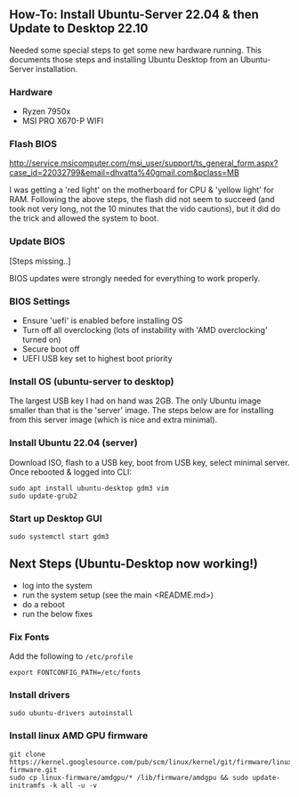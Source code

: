 ## How-To: Install Ubuntu-Server 22.04 & then Update to Desktop 22.10

Needed some special steps to get some new hardware running. This documents those
steps  and installing Ubuntu Desktop from an Ubuntu-Server installation.

### Hardware

- Ryzen 7950x
- MSI PRO X670-P WIFI

### Flash BIOS

<http://service.msicomputer.com/msi_user/support/ts_general_form.aspx?case_id=22032799&email=dhvatta%40gmail.com&pclass=MB>

I was getting  a 'red light' on the motherboard for CPU & 'yellow light' for RAM. Following
the above steps, the flash did not seem to succeed (and took not very long, not the 10 minutes
that the vido cautions), but it did do the trick and allowed the system to boot.


### Update BIOS

[Steps missing..]

BIOS updates were strongly needed for everything to work properly.

### BIOS Settings

- Ensure 'uefi' is enabled before installing OS
- Turn off all overclocking (lots of instability with 'AMD overclocking' turned on)
- Secure boot off
- UEFI USB key set to highest boot priority

### Install OS (ubuntu-server to desktop)

The largest USB key I had on hand was 2GB. The only Ubuntu image smaller than that is the 'server' image.
The steps below are for installing from this server image (which is nice and extra minimal).

### Install Ubuntu 22.04 (server)

Download ISO, flash to a USB key, boot from USB key, select minimal server. Once rebooted & logged into CLI:

```
sudo apt install ubuntu-desktop gdm3 vim
sudo update-grub2
```

### Start up Desktop GUI

```
sudo systemctl start gdm3
```

## Next Steps (Ubuntu-Desktop now working!)

- log into the system
- run the system setup (see the main <README.md>)
- do a reboot
- run the below fixes


### Fix Fonts

Add the following to `/etc/profile`
```
export FONTCONFIG_PATH=/etc/fonts
```

### Install drivers
```
sudo ubuntu-drivers autoinstall
```

### Install linux AMD GPU firmware

```
git clone https://kernel.googlesource.com/pub/scm/linux/kernel/git/firmware/linux-firmware.git
sudo cp linux-firmware/amdgpu/* /lib/firmware/amdgpu && sudo update-initramfs -k all -u -v
```
